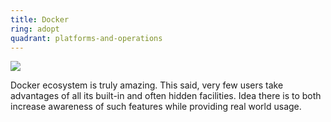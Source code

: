 ```yaml
---
title: Docker
ring: adopt
quadrant: platforms-and-operations
---
```


[![](https://img.shields.io/badge/docker_compose_tips_tricks-0c7cba?logo=gitbook&logoColor=000&style=flat)](https://archicionado.com/p/docker-compose-tips-tricks/)

Docker ecosystem is truly amazing. This said, very few users take advantages of all its built-in and often hidden facilities. Idea there is to both increase awareness of such features while providing real world usage.